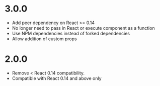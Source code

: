 3.0.0
=====
- Add peer dependency on React >= 0.14
- No longer need to pass in React or execute component as a function
- Use NPM dependencies instead of forked dependencies
- Allow addition of custom props

2.0.0
=====
- Remove < React 0.14 compatibility.
- Compatible with React 0.14 and above only